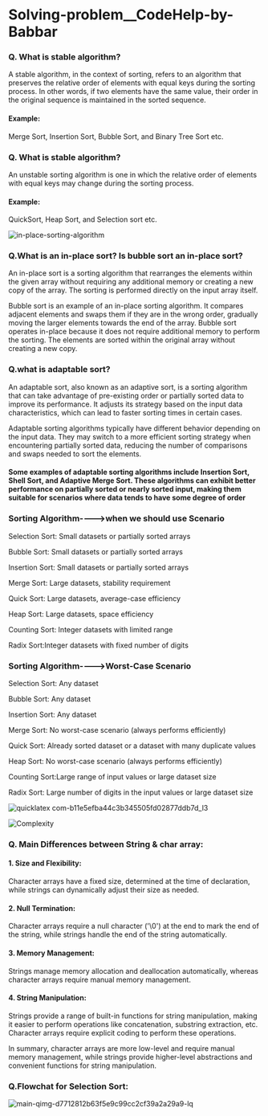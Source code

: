 # Solving-problem__CodeHelp-by-Babbar

### Q. What is stable algorithm?
A stable algorithm, in the context of sorting, refers to an algorithm that preserves the relative order of elements with equal keys during the sorting process. In other words, if two elements have the same value, their order in the original sequence is maintained in the sorted sequence.
#### Example:
Merge Sort, Insertion Sort, Bubble Sort, and Binary Tree Sort etc.


### Q. What is stable algorithm?
An unstable sorting algorithm is one in which the relative order of elements with equal keys may change during the sorting process. 
#### Example:
QuickSort, Heap Sort, and Selection sort etc.

![in-place-sorting-algorithm](https://github.com/codewar193/Solving-problem__CodeHelp-by-Babbar/assets/90498811/8bcd5c4c-5e3c-40ee-8f2d-0c4b95eda4cc)

### Q.What is an in-place sort? Is bubble sort an in-place sort?

An in-place sort is a sorting algorithm that rearranges the elements within the given array without requiring any additional memory or creating a new copy of the array. The sorting is performed directly on the input array itself.

Bubble sort is an example of an in-place sorting algorithm. It compares adjacent elements and swaps them if they are in the wrong order, gradually moving the larger elements towards the end of the array. Bubble sort operates in-place because it does not require additional memory to perform the sorting. The elements are sorted within the original array without creating a new copy.


### Q.what is adaptable sort?
An adaptable sort, also known as an adaptive sort, is a sorting algorithm that can take advantage of pre-existing order or partially sorted data to improve its performance. It adjusts its strategy based on the input data characteristics, which can lead to faster sorting times in certain cases.

Adaptable sorting algorithms typically have different behavior depending on the input data. They may switch to a more efficient sorting strategy when encountering partially sorted data, reducing the number of comparisons and swaps needed to sort the elements.

#### Some examples of adaptable sorting algorithms include Insertion Sort, Shell Sort, and Adaptive Merge Sort. These algorithms can exhibit better performance on partially sorted or nearly sorted input, making them suitable for scenarios where data tends to have some degree of order

### Sorting Algorithm---->when we should use Scenario
Selection Sort:	Small datasets or partially sorted arrays

Bubble Sort: Small datasets or partially sorted arrays

Insertion Sort:	Small datasets or partially sorted arrays

Merge Sort:	Large datasets, stability requirement

Quick Sort:	Large datasets, average-case efficiency

Heap Sort: Large datasets, space efficiency

Counting Sort: Integer datasets with limited range

Radix Sort:Integer datasets with fixed number of digits



### Sorting Algorithm---->Worst-Case Scenario
Selection Sort:	Any dataset


Bubble Sort:	Any dataset

Insertion Sort:	Any dataset

Merge Sort:	No worst-case scenario (always performs efficiently)

Quick Sort:	Already sorted dataset or a dataset with many duplicate values

Heap Sort:	No worst-case scenario (always performs efficiently)

Counting Sort:Large range of input values or large dataset size

Radix Sort:	Large number of digits in the input values or large dataset size

![quicklatex com-b11e5efba44c3b345505fd02877ddb7d_l3](https://github.com/codewar193/Solving-problem__CodeHelp-by-Babbar/assets/90498811/09cbf1cc-bd9e-4969-819f-62d2a3918eee)


![Complexity](https://github.com/codewar193/Solving-problem__CodeHelp-by-Babbar/assets/90498811/a054b6cc-d6f4-4a40-929e-12af122c061b)


### Q. Main Differences between String & char array:

#### 1. Size and Flexibility:

 Character arrays have a fixed size, determined at the time of declaration, while strings can dynamically adjust their size as needed.

#### 2. Null Termination:

 Character arrays require a null character ('\0') at the end to mark the end of the string, while strings handle the end of the string automatically.

#### 3. Memory Management:

 Strings manage memory allocation and deallocation automatically, whereas character arrays require manual memory management.

#### 4. String Manipulation:

 Strings provide a range of built-in functions for string manipulation, making it easier to perform operations like concatenation, substring extraction, etc. Character arrays require explicit coding to perform these operations.
 
In summary, character arrays are more low-level and require manual memory management, while strings provide higher-level abstractions and convenient functions for string manipulation.



### Q.Flowchat for Selection Sort:
![main-qimg-d7712812b63f5e9c99cc2cf39a2a29a9-lq](https://github.com/codewar193/Solving-problem__CodeHelp-by-Babbar/assets/90498811/af0bf842-9404-4149-92ff-70b670edefc9)






